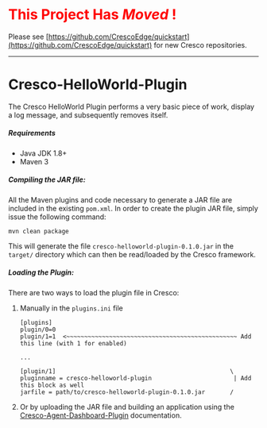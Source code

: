 #  <span style="color:red">This Project Has *Moved* ! </span>

Please see [https://github.com/CrescoEdge/quickstart](https://github.com/CrescoEdge/quickstart) for new Cresco repositories.

---

# Cresco-HelloWorld-Plugin
The Cresco HelloWorld Plugin performs a very basic piece of work, display a log message, and subsequently removes itself.

##### Requirements
* Java JDK 1.8+
* Maven 3

##### Compiling the JAR file:
All the Maven plugins and code necessary to generate a JAR file are included in the existing `pom.xml`. In order to create the plugin JAR file, simply issue the following command:
```
mvn clean package
```
This will generate the file `cresco-helloworld-plugin-0.1.0.jar` in the `target/` directory which can then be read/loaded by the Cresco framework.

##### Loading the Plugin:

There are two ways to load the plugin file in Cresco: 
1) Manually in the `plugins.ini` file
    ```
    [plugins]
    plugin/0=0
    plugin/1=1  <~~~~~~~~~~~~~~~~~~~~~~~~~~~~~~~~~~~~~~~~~~~~~~~~ Add this line (with 1 for enabled)
    
    ...
    
    [plugin/1]                                                 \
    pluginname = cresco-helloworld-plugin                       | Add this block as well
    jarfile = path/to/cresco-helloworld-plugin-0.1.0.jar       /
    ```
1) Or by uploading the JAR file and building an application using the [Cresco-Agent-Dashboard-Plugin](https://github.com/ResearchWorx/Cresco-Agent-Dashboard-Plugin) documentation.
